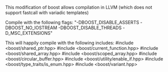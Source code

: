 This modification of boost allows compilation in LLVM (which does not support fastcall with variadic templates)

Compile with the following flags: "-DBOOST_DISABLE_ASSERTS -DBOOST_NO_IOSTREAM -DBOOST_DISABLE_THREADS -D_MSC_EXTENSIONS"

This will happily compile with the following includes:
#include <boost/shared_ptr.hpp>
#include <boost/current_function.hpp>
#include <boost/shared_array.hpp>
#include <boost/scoped_array.hpp>
#include <boost/circular_buffer.hpp>
#include <boost/utility/enable_if.hpp>
#include <boost/type_traits/is_enum.hpp>
#include <boost/variant.hpp>
